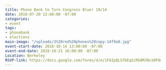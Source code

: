 ```yaml
---
title: Phone Bank to Turn Congress Blue! 10/14
date: 2018-07-28 12:48:00 -07:00
categories:
- event
tags:
- phonebank
- elections
main-image: "/uploads/3%20red%20phones%20copy-14f9a0.jpg"
event-start-date: 2018-10-14 13:00:00 -07:00
event-end-date: 2018-10-21 16:00:00 -07:00
Location: Berkeley
RSVP-link: https://docs.google.com/forms/d/e/1FAIpQLSf6EqIcRk8MJNv10PdduS9d_uN8ASewxBxhnfmWx-nIBvEEMw/viewform
---
```


